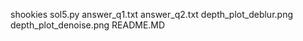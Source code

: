 shookies
sol5.py
answer_q1.txt
answer_q2.txt
depth_plot_deblur.png
depth_plot_denoise.png
README.MD

